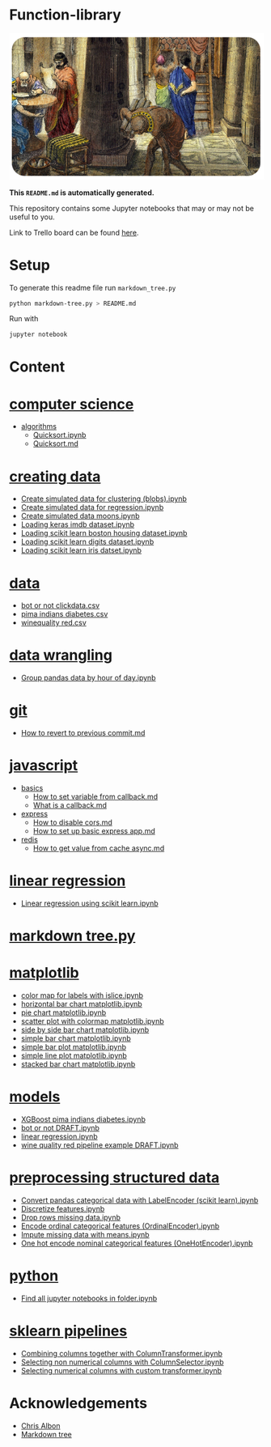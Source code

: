 
# Function-library

![](./library-of-alexandria.png)

**This `README.md` is automatically generated.**

This repository contains some Jupyter notebooks that may or may not be useful to you.

Link to Trello board can be found [here](https://trello.com/b/mRx0Lpqv).

# Setup

To generate this readme file run `markdown_tree.py`

```bash
python markdown-tree.py > README.md
```

Run with

```bash
jupyter notebook
```

# Content

# [computer science](computer-science)
- [algorithms](computer-science/algorithms)
  - [Quicksort.ipynb](computer-science/algorithms/Quicksort.ipynb)
  - [Quicksort.md](computer-science/algorithms/Quicksort.md)
# [creating data](creating-data)
- [Create simulated data for clustering (blobs).ipynb](creating-data/Create_simulated_data_for_clustering_%28blobs%29.ipynb)
- [Create simulated data for regression.ipynb](creating-data/Create_simulated_data_for_regression.ipynb)
- [Create simulated data moons.ipynb](creating-data/Create_simulated_data_moons.ipynb)
- [Loading keras imdb dataset.ipynb](creating-data/Loading_keras_imdb_dataset.ipynb)
- [Loading scikit learn boston housing dataset.ipynb](creating-data/Loading_scikit_learn_boston_housing_dataset.ipynb)
- [Loading scikit learn digits dataset.ipynb](creating-data/Loading_scikit_learn_digits_dataset.ipynb)
- [Loading scikit learn iris datset.ipynb](creating-data/Loading_scikit_learn_iris_datset.ipynb)
# [data](data)
- [bot or not clickdata.csv](data/bot-or-not-clickdata.csv)
- [pima indians diabetes.csv](data/pima-indians-diabetes.csv)
- [winequality red.csv](data/winequality-red.csv)
# [data wrangling](data-wrangling)
- [Group pandas data by hour of day.ipynb](data-wrangling/Group_pandas_data_by_hour_of_day.ipynb)
# [git](git)
- [How to revert to previous commit.md](git/How_to_revert_to_previous_commit.md)
# [javascript](javascript)
- [basics](javascript/basics)
  - [How to set variable from callback.md](javascript/basics/How_to_set_variable_from_callback.md)
  - [What is a callback.md](javascript/basics/What_is_a_callback.md)
- [express](javascript/express)
  - [How to disable cors.md](javascript/express/How_to_disable_cors.md)
  - [How to set up basic express app.md](javascript/express/How_to_set_up_basic_express_app.md)
- [redis](javascript/redis)
  - [How to get value from cache async.md](javascript/redis/How_to_get_value_from_cache_async.md)
# [linear regression](linear-regression)
- [Linear regression using scikit learn.ipynb](linear-regression/Linear-regression-using-scikit-learn.ipynb)
# [markdown tree.py](markdown-tree.py)
# [matplotlib](matplotlib)
- [color map for labels with islice.ipynb](matplotlib/color-map-for-labels-with-islice.ipynb)
- [horizontal bar chart matplotlib.ipynb](matplotlib/horizontal-bar-chart-matplotlib.ipynb)
- [pie chart matplotlib.ipynb](matplotlib/pie-chart-matplotlib.ipynb)
- [scatter plot with colormap matplotlib.ipynb](matplotlib/scatter-plot-with-colormap-matplotlib.ipynb)
- [side by side bar chart matplotlib.ipynb](matplotlib/side-by-side-bar-chart-matplotlib.ipynb)
- [simple bar chart matplotlib.ipynb](matplotlib/simple-bar-chart-matplotlib.ipynb)
- [simple bar plot matplotlib.ipynb](matplotlib/simple-bar-plot-matplotlib.ipynb)
- [simple line plot matplotlib.ipynb](matplotlib/simple-line-plot-matplotlib.ipynb)
- [stacked bar chart matplotlib.ipynb](matplotlib/stacked-bar-chart-matplotlib.ipynb)
# [models](models)
- [XGBoost pima indians diabetes.ipynb](models/XGBoost-pima-indians-diabetes.ipynb)
- [bot or not DRAFT.ipynb](models/bot-or-not-DRAFT.ipynb)
- [linear regression.ipynb](models/linear-regression.ipynb)
- [wine quality red pipeline example DRAFT.ipynb](models/wine-quality-red-pipeline-example-DRAFT.ipynb)
# [preprocessing structured data](preprocessing-structured-data)
- [Convert pandas categorical data with LabelEncoder (scikit learn).ipynb](preprocessing-structured-data/Convert_pandas_categorical_data_with_LabelEncoder_%28scikit-learn%29.ipynb)
- [Discretize features.ipynb](preprocessing-structured-data/Discretize_features.ipynb)
- [Drop rows missing data.ipynb](preprocessing-structured-data/Drop_rows_missing_data.ipynb)
- [Encode ordinal categorical features (OrdinalEncoder).ipynb](preprocessing-structured-data/Encode_ordinal_categorical_features_%28OrdinalEncoder%29.ipynb)
- [Impute missing data with means.ipynb](preprocessing-structured-data/Impute_missing_data_with_means.ipynb)
- [One hot encode nominal categorical features (OneHotEncoder).ipynb](preprocessing-structured-data/One-hot_encode_nominal_categorical_features_%28OneHotEncoder%29.ipynb)
# [python](python)
- [Find all jupyter notebooks in folder.ipynb](python/Find_all_jupyter_notebooks_in_folder.ipynb)
# [sklearn pipelines](sklearn-pipelines)
- [Combining columns together with ColumnTransformer.ipynb](sklearn-pipelines/Combining-columns-together-with-ColumnTransformer.ipynb)
- [Selecting non numerical columns with ColumnSelector.ipynb](sklearn-pipelines/Selecting-non-numerical-columns-with-ColumnSelector.ipynb)
- [Selecting numerical columns with custom transformer.ipynb](sklearn-pipelines/Selecting_numerical_columns_with_custom_transformer.ipynb)
# Acknowledgements

* [Chris Albon](https://chrisalbon.com/)
* [Markdown tree](https://pypi.org/project/markdown-tree/)
